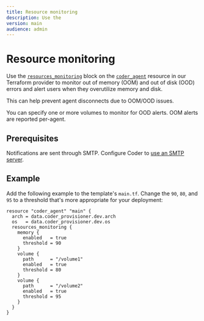 ```yaml
---
title: Resource monitoring
description: Use the
version: main
audience: admin
---
```

# Resource monitoring

Use the
[`resources_monitoring`](https://registry.terraform.io/providers/coder/coder/latest/docs/resources/agent#resources_monitoring-1)
block on the
[`coder_agent`](https://registry.terraform.io/providers/coder/coder/latest/docs/resources/agent)
resource in our Terraform provider to monitor out of memory (OOM) and out of
disk (OOD) errors and alert users when they overutilize memory and disk.

This can help prevent agent disconnects due to OOM/OOD issues.

You can specify one or more volumes to monitor for OOD alerts.
OOM alerts are reported per-agent.

## Prerequisites

Notifications are sent through SMTP.
Configure Coder to [use an SMTP server](../../monitoring/notifications/index#smtp-email).

## Example

Add the following example to the template's `main.tf`.
Change the `90`, `80`, and `95` to a threshold that's more appropriate for your
deployment:

```hcl
resource "coder_agent" "main" {
  arch = data.coder_provisioner.dev.arch
  os   = data.coder_provisioner.dev.os
  resources_monitoring {
    memory {
      enabled   = true
      threshold = 90
    }
    volume {
      path      = "/volume1"
      enabled   = true
      threshold = 80
    }
    volume {
      path      = "/volume2"
      enabled   = true
      threshold = 95
    }
  }
}
```
